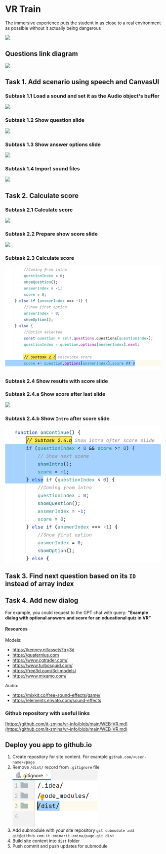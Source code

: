 # VR Train

The immersive experience puts the student in as close
to a real environment as possible without it actually
being dangerous

![](docs/Scenario.jpg)

## Questions link diagram
![](docs/QuestionMap.png)

## Task 1. Add scenario using speech and CanvasUI

### Subtask 1.1 Load a sound and set it as the Audio object's buffer

![](docs/subtask1.1.png)

### Subtask 1.2 Show question slide

![](docs/subtask1.2.png)

### Subtask 1.3 Show answer options slide

![](docs/subtask1.3.png)

### Subtask 1.4 Import sound files

![](docs/subtask1.4.png)

## Task 2. Calculate score

### Subtask 2.1 Calculate score

![](docs/subtask2.1.png)

### Subtask 2.2 Prepare show score slide

![](docs/subtask2.2.png)

### Subtask 2.3 Calculate score

![](docs/subtask2.3.png)

### Subtask 2.4 Show results with score slide

### Subtask 2.4.a Show score after last slide

![](docs/subtask2.4.a.png)

### Subtask 2.4.b Show `Intro` after score slide

![](docs/subtask2.4.b.png)

## Task 3. Find next question based on its `ID` instead of array index

## Task 4. Add new dialog

For example, you could request to the GPT chat with query:
__"Example dialog with optional answers and score for an educational quiz in VR"__

#### Resources

Models:
- https://kenney.nl/assets?q=3d
- https://quaternius.com
- https://www.cgtrader.com/
- https://www.turbosquid.com/
- https://free3d.com/3d-models/
- https://www.mixamo.com/

Audio:
- https://mixkit.co/free-sound-effects/game/
- https://elements.envato.com/sound-effects

### Github repository with useful links

[https://github.com/it-zmina/vr-info/blob/main/WEB-VR.md](https://github.com/it-zmina/vr-info/blob/main/WEB-VR.md)

## Deploy you app to github.io

1. Create repository for site content. For example `github.com/<user-name>/page`
2. Remove `/dist/` record from `.gitignore` file ![](docs/gitignore.png)
3. Add submodule with your site repository ```git submodule add git@github.com-it-zmina:it-zmina/page.git dist```
4. Build site content into `dist` folder
5. Push commit and push updates for submodule